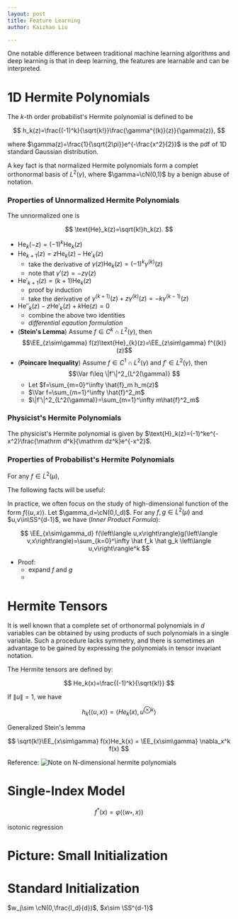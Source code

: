 ```yaml
---
layout: post
title: Feature Learning
author: Kaizhao Liu

---
```


One notable difference between traditional machine learning algorithms and deep learning is that in deep learning, the features are learnable and can be interpreted.



# 1D Hermite Polynomials


The $k$-th order probabilist's Hermite polynomial is defined to be

$$
h_k(z)=\frac{(-1)^k}{\sqrt{k!}}\frac{\gamma^{(k)}(z)}{\gamma(z)},
$$

where $\gamma(z)=\frac{1}{\sqrt{2\pi}}e^{-\frac{x^2}{2}}$ is the pdf of 1D standard Gaussian distribution.


A key fact is that normalized Hermite polynomials form a complet orthonormal basis of $L^2(\gamma)$, where $\gamma=\cN(0,1)$ by a benign abuse of notation.

### Properties of Unnormalized Hermite Polynomials

The unnormalized one is 

$$
\text{He}_k(z)=\sqrt{k!}h_k(z).
$$

- $\text{He}_{k}(-z)=(-1)^k\text{He}_k(z)$
- $\text{He}_{k+1}(z)=z\text{He}_k(z)-\text{He}'_k(z)$
  - take the derivative of $\gamma(z)\text{He}_{k}(z)=(-1)^k\gamma^{(k)}(z)$
  - note that $\gamma'(z)=-z\gamma(z)$
- $\text{He}'_{k+1}(z)=(k+1)\text{He}_k(z)$
  - proof by induction
  - take the derivative of $\gamma^{(k+1)}(z)+z\gamma^{(k)}(z)=-k\gamma^{(k-1)}(z)$
- $\text{He}{''}_{k}(z)-z\text{He}'_k(z)+k\text{He}(z)=0$
  - combine the above two identities
  - *differential eqaution formulation*
- (**Stein's Lemma**) Assume $f\in C^k\cap  L^2(\gamma)$, then $$\EE_{z\sim\gamma} f(z)\text{He}_{k}(z)=\EE_{z\sim\gamma} f^{(k)}(z)$$
- (**Poincare Inequality**) Assume $f\in C^1\cap  L^2(\gamma)$ and $f'\in L^2(\gamma)$, then $$\Var f\leq \|f'\|^2_{L^2(\gamma)}  $$
  - Let $f=\sum_{m=0}^\infty \hat{f}_m h_m(z)$
  - $\Var f=\sum_{m=1}^\infty \hat{f}^2_m$
  - $\|f'\|^2_{L^2(\gamma)}=\sum_{m=1}^\infty m\hat{f}^2_m$

### Physicist's Hermite Polynomials

The physicist's Hermite polynomial is given by $\text{H}_k(z)=(-1)^ke^{-x^2}\frac{\mathrm d^k}{\mathrm dz^k}e^{-x^2}$.

### Properties of Probabilist's Hermite Polynomials

For any $f\in L^2(\mu)$, 


The following facts will be useful:

In practice, we often focus on the study of high-dimensional function of the form $f(\left\langle u,x\right\rangle)$.
Let $\gamma_d=\cN(0,I_d)$. For any $f,g\in L^2(\mu)$ and $u,v\in\SS^{d-1}$, we have (*Inner Product Formula*):

$$
\EE_{x\sim\gamma_d} f(\left\langle u,x\right\rangle)g(\left\langle v,x\right\rangle)=\sum_{k=0}^\infty \hat f_k \hat g_k \left\langle u,v\right\rangle^k 
$$

- Proof:
  - expand $f$ and $g$
  - 

# Hermite Tensors

It is well known that a complete set of orthonormal polynomials in $d$ variables can be obtained by using products of such polynomials in a single variable. 
Such a procedure lacks symmetry, and there is sometimes an advantage to be gained by expressing the polynomials in tensor invariant notation.

The Hermite tensors are defined by:

$$
He_k(x)=\frac{(-1)^k}{\sqrt{k!}}
$$

If $\|u\|=1$, we have 

$$
h_k(\left\langle u,x\right\rangle) = \left\langle He_k(x),u^{\otimes k}\right\rangle
$$

Generalized Stein's lemma

$$
\sqrt{k!}\EE_{x\sim\gamma} f(x)He_k(x) = \EE_{x\sim\gamma} \nabla_x^k f(x)
$$

Reference:
![Note on N-dimensional hermite polynomials](https://onlinelibrary.wiley.com/doi/10.1002/cpa.3160020402)


# Single-Index Model

$$
f^*(x)=\varphi (\left\langle w_*,x\right\rangle)
$$

isotonic regression 



# Picture: Small Initialization



# Standard Initialization

$w_j\sim \cN(0,\frac{I_d}{d})$, $x\sim \SS^{d-1}$
